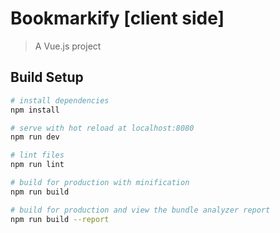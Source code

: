 # Bookmarkify [client side]

> A Vue.js project

## Build Setup

``` bash
# install dependencies
npm install

# serve with hot reload at localhost:8080
npm run dev

# lint files
npm run lint

# build for production with minification
npm run build

# build for production and view the bundle analyzer report
npm run build --report
```

